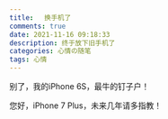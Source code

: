 ```yaml
---
title: 　换手机了
comments: true
date: 2021-11-16 09:18:33
description: 终于放下旧手机了
categories: 心情の随笔
tags: 心情
---
```



别了，我的iPhone 6S，最牛的钉子户！

您好，iPhone 7 Plus，未来几年请多指教！
